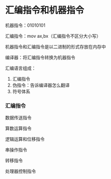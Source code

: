 # 汇编指令和机器指令

机器指令：01010101

汇编指令：mov ax,bx（汇编指令不区分大小写）

机器指令和汇编指令是以二进制的形式存放在内存中

编译器：将汇编指令转换为机器指令


汇编语言组成：

1. 汇编指令
2. 伪指令：告诉编译器怎么翻译
3. 符号体系



### 汇编指令

数据传送指令

算数运算指令

逻辑运算和位移指令

串操作指令

转移指令

处理器控制指令

